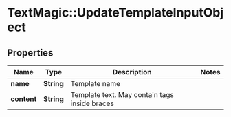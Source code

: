 # TextMagic::UpdateTemplateInputObject

## Properties
Name | Type | Description | Notes
------------ | ------------- | ------------- | -------------
**name** | **String** | Template name | 
**content** | **String** | Template text. May contain tags inside braces | 


